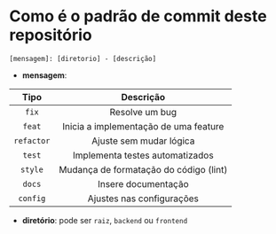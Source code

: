 # Como é o padrão de commit deste repositório

`[mensagem]: [diretorio] - [descrição]`

- **mensagem**:

| Tipo | Descrição |
| :-: | :-: |
| `fix` | Resolve um bug |
| `feat` | Inicia a implementação de uma feature |
| `refactor` | Ajuste sem mudar lógica |
| `test` | Implementa testes automatizados |
| `style` | Mudança de formatação do código (lint) |
| `docs` | Insere documentação |
| `config` | Ajustes nas configurações |

- **diretório**: pode ser `raiz`, `backend` ou `frontend`